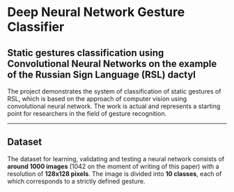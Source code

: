 # Deep Neural Network Gesture Classifier

## Static gestures classification using Convolutional Neural Networks on the example of the Russian Sign Language (RSL) dactyl

The project demonstrates the system of classification of static gestures of RSL, which is based on the approach of computer vision using convolutional neural network. The work is actual and represents a starting point for researchers in the field of gesture recognition.

---

## Dataset

The dataset for learning, validating and testing a neural network consists of **around 1000 images** (1042 on the moment of writing of this paper) with a resolution of **128x128 pixels**. The image is divided into **10 classes**, each of which corresponds to a strictly defined gesture.




